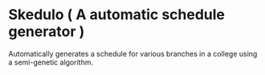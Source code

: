 # Skedulo ( A automatic schedule generator )
Automatically generates a schedule for various branches in a college using a semi-genetic algorithm.
